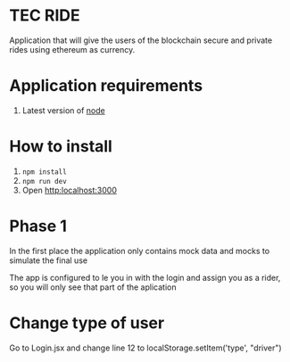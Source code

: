 # TEC RIDE

Application that will give the users of the blockchain secure and private rides using ethereum as currency.

# Application requirements

1. Latest version of [node](https://nodejs.org/es/download/)

# How to install

1. `npm install`
2. `npm run dev`
3. Open [http:localhost:3000](http:localhost:3000)


# Phase 1

In the first place the application only contains mock data and mocks to simulate the final use

The app is configured to le you in with the login and assign you as a rider, so you will only see that part of the aplication

# Change type of user

Go to Login.jsx and change line 12 to localStorage.setItem('type', "driver")




